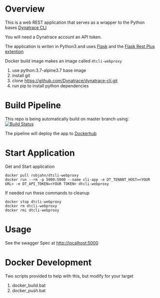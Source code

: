 # Overview

This is a web REST application that serves as a wrapper to the Python bases [Dynatrace CLI](https://github.com/Dynatrace/dynatrace-cli)

You will need a Dynatrace account an API token.

The application is writen in Python3 and uses [Flask](http://flask.pocoo.org) and the [Flask Rest Plus extention](https://flask-restplus.readthedocs.io)

Docker build image makes an image called ```dtcli-webproxy```
1. use python:3.7-alpine3.7 base image
1. install git
1. clone https://github.com/Dynatrace/dynatrace-cli.git 
1. run pip to install python dependencies
 
# Build Pipeline

This repo is being automatically build on master branch using:
[![Build Status](https://dev.azure.com/robjahn/unbreakablepipeline/_apis/build/status/robertjahn.dtcli-webproxy)](https://dev.azure.com/robjahn/unbreakablepipeline/_build/latest?definitionId=5)

The pipeline will deploy the app to [Dockerhub](https://hub.docker.com/r/robjahn/dtcli-webproxy/)

# Start Application

Get and Start application
```
docker pull robjahn/dtcli-webproxy
docker run --rm -p 5000:5000 --name cli-app -e DT_TENANT_HOST=<YOUR URL> -e DT_API_TOKEN=<YOUR TOKEN> dtcli-webproxy
```

If needed run these commands to cleanup
```
docker stop dtcli-webproxy
docker rm dtcli-webproxy
docker rmi dtcli-webproxy
```

# Usage

See the swagger Spec at [http://localhost:5000](http://localhost:5000)


# Docker Development
Two scripts provided to help with this, but modify for your target
1. docker_build.bat
1. docker_push.bat